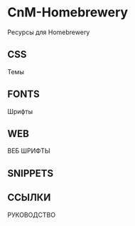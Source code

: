 # CnM-Homebrewery

Ресурсы для Homebrewery

## CSS
Темы

## FONTS

Шрифты

## WEB

ВЕБ ШРИФТЫ

## SNIPPETS


## ССЫЛКИ

РУКОВОДСТВО
